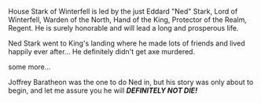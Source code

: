 House Stark of Winterfell is led by the just Eddard "Ned" Stark, Lord of
Winterfell, Warden of the North, Hand of the King, Protector of the Realm,
Regent.  He is surely honorable and will lead a long and prosperous life.

Ned Stark went to King's landing where he made lots of friends and lived
happily ever after...  He definitely didn't get axe murdered.


some more...

Joffrey Baratheon was the one to do Ned in, but his story was only about to
begin, and let me assure you he will ___DEFINITELY NOT DIE!___
